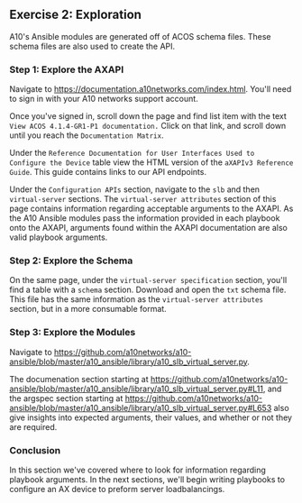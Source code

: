 ## Exercise 2: Exploration
A10's Ansible modules are generated off of ACOS schema files. These schema files are also used to create the API.

### Step 1: Explore the AXAPI
Navigate to https://documentation.a10networks.com/index.html. You'll need to sign in with your A10 networks support account.

Once you've signed in, scroll down the page and find list item with the text `View ACOS 4.1.4-GR1-P1 documentation.` Click on that link, and scroll down until you reach the `Documentation Matrix`.

Under the `Reference Documentation for User Interfaces Used to Configure the Device` table view the HTML version of the `aXAPIv3 Reference Guide`. This guide contains links to our API endpoints.

Under the `Configuration APIs` section, navigate to the `slb` and then `virtual-server` sections. The `virtual-server attributes` section of this page contains information regarding acceptable arguments to the AXAPI. As the A10 Ansible modules pass the information provided in each playbook onto the AXAPI, arguments found within the AXAPI documentation are also valid playbook arguments.

### Step 2: Explore the Schema
On the same page, under the `virtual-server specification` section, you'll find a table with a `schema` section. Download and open the `txt` schema file. This file has the same information as the `virtual-server attributes` section, but in a more consumable format.

### Step 3: Explore the Modules
Navigate to https://github.com/a10networks/a10-ansible/blob/master/a10_ansible/library/a10_slb_virtual_server.py.

The documenation section starting at https://github.com/a10networks/a10-ansible/blob/master/a10_ansible/library/a10_slb_virtual_server.py#L11, and the argspec section starting at https://github.com/a10networks/a10-ansible/blob/master/a10_ansible/library/a10_slb_virtual_server.py#L653 also give insights into expected arguments, their values, and whether or not they are required.

### Conclusion
In this section we've covered where to look for information regarding playbook arguments. In the next sections, we'll begin writing playbooks to configure an AX device to preform server loadbalancings.
